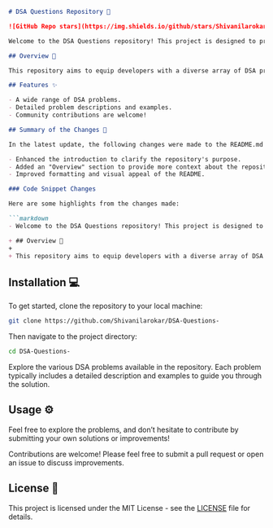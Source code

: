 ```markdown
# DSA Questions Repository 🤖

![GitHub Repo stars](https://img.shields.io/github/stars/Shivanilarokar/DSA-Questions-) ![GitHub forks](https://img.shields.io/github/forks/Shivanilarokar/DSA-Questions-) ![GitHub issues](https://img.shields.io/github/issues/Shivanilarokar/DSA-Questions-)

Welcome to the DSA Questions repository! This project is designed to provide a collection of Data Structures and Algorithms (DSA) problems that can help developers of all skill levels enhance their problem-solving capabilities.

## Overview 🌟

This repository aims to equip developers with a diverse array of DSA problems, enabling them to enhance their problem-solving skills and coding proficiency.

## Features ✨

- A wide range of DSA problems.
- Detailed problem descriptions and examples.
- Community contributions are welcome!

## Summary of the Changes 📝

In the latest update, the following changes were made to the README.md file:

- Enhanced the introduction to clarify the repository's purpose.
- Added an "Overview" section to provide more context about the repository.
- Improved formatting and visual appeal of the README.

### Code Snippet Changes

Here are some highlights from the changes made:

```markdown
- Welcome to the DSA Questions repository! This project is designed to provide a collection of Data Structures and Algorithms (DSA) problems that can help developers of all skill levels enhance their problem-solving capabilities.

+ ## Overview 🌟
+
+ This repository aims to equip developers with a diverse array of DSA problems, enabling them to enhance their problem-solving skills and coding proficiency.
```

## Installation 💻

To get started, clone the repository to your local machine:

```bash
git clone https://github.com/Shivanilarokar/DSA-Questions-
```

Then navigate to the project directory:

```bash
cd DSA-Questions-
```

Explore the various DSA problems available in the repository. Each problem typically includes a detailed description and examples to guide you through the solution.

## Usage ⚙️

Feel free to explore the problems, and don’t hesitate to contribute by submitting your own solutions or improvements!

Contributions are welcome! Please feel free to submit a pull request or open an issue to discuss improvements.

## License 📜

This project is licensed under the MIT License - see the [LICENSE](LICENSE) file for details.
```